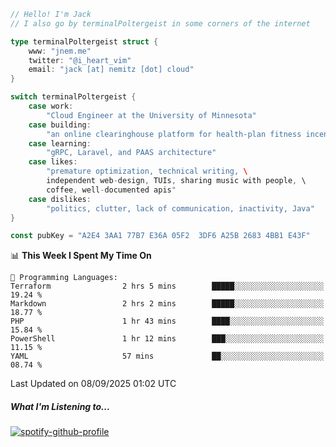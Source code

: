 ```go
// Hello! I'm Jack
// I also go by terminalPoltergeist in some corners of the internet

type terminalPoltergeist struct {
    www: "jnem.me"
    twitter: "@i_heart_vim"
    email: "jack [at] nemitz [dot] cloud"
}

switch terminalPoltergeist {
    case work:
        "Cloud Engineer at the University of Minnesota"
    case building:
        "an online clearinghouse platform for health-plan fitness incentive programs"
    case learning:
        "gRPC, Laravel, and PAAS architecture"
    case likes:
        "premature optimization, technical writing, \
        independent web-design, TUIs, sharing music with people, \
        coffee, well-documented apis"
    case dislikes:
        "politics, clutter, lack of communication, inactivity, Java"
}

const pubKey = "A2E4 3AA1 77B7 E36A 05F2  3DF6 A25B 2683 4BB1 E43F"
```

<!--START_SECTION:waka-->
📊 **This Week I Spent My Time On** 

```text
💬 Programming Languages: 
Terraform                2 hrs 5 mins        █████░░░░░░░░░░░░░░░░░░░░   19.24 % 
Markdown                 2 hrs 2 mins        █████░░░░░░░░░░░░░░░░░░░░   18.77 % 
PHP                      1 hr 43 mins        ████░░░░░░░░░░░░░░░░░░░░░   15.84 % 
PowerShell               1 hr 12 mins        ███░░░░░░░░░░░░░░░░░░░░░░   11.15 % 
YAML                     57 mins             ██░░░░░░░░░░░░░░░░░░░░░░░   08.74 % 
```


 Last Updated on 08/09/2025 01:02 UTC
<!--END_SECTION:waka-->

##### What I'm Listening to...

[![spotify-github-profile](https://jnem.me/listening-item?maxAge=2592000)](https://jnem.me/listening)
